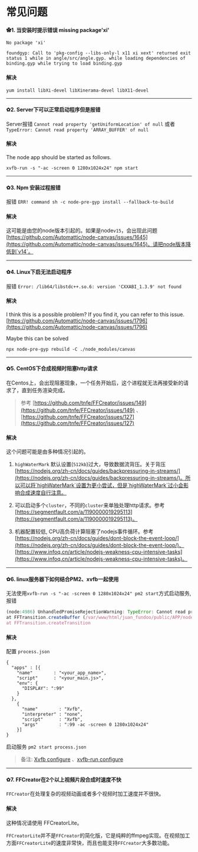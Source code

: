 # 常见问题

#### ✿1. 当安装时提示错误 missing package'xi'

```shell
No package 'xi'

foundgyp: Call to 'pkg-config --libs-only-l x11 xi xext' returned exit status 1 while in angle/src/angle.gyp. while loading dependencies of binding.gyp while trying to load binding.gyp
```

#### 解决

```shell
yum install libXi-devel libXinerama-devel libX11-devel
```

---

#### ✿2. Server下可以正常启动程序但是报错

Server报错 `Cannot read property 'getUniformLocation' of null` 或者 `TypeError: Cannot read property 'ARRAY_BUFFER' of null`

#### 解决

The node app should be started as follows.

```shell
xvfb-run -s "-ac -screen 0 1280x1024x24" npm start
```

---

#### ✿3. Npm 安装过程报错

报错 `ERR! command sh -c node-pre-gyp install --fallback-to-build`

#### 解决

这可能是由您的node版本引起的。如果是node`v15`，会出现此问题 [https://github.com/Automattic/node-canvas/issues/1645](https://github.com/Automattic/node-canvas/issues/1645)。请把node版本降低到`v14`。

---

#### ✿4. Linux下启无法启动程序

报错 `Error: /lib64/libstdc++.so.6: version 'CXXABI_1.3.9' not found`

#### 解决

I think this is a possible problem? If you find it, you can refer to this issue. [https://github.com/Automattic/node-canvas/issues/1796](https://github.com/Automattic/node-canvas/issues/1796)

Maybe this can be solved

```shell
npx node-pre-gyp rebuild -C ./node_modules/canvas
```

---

#### ✿5. CentOS下合成视频时阻塞http请求

在Centos上，会出现阻塞现象，一个任务开始后，这个进程就无法再接受新的请求了，直到任务渲染完成。

> 参考 [https://github.com/tnfe/FFCreator/issues/149](https://github.com/tnfe/FFCreator/issues/149) 、[https://github.com/tnfe/FFCreator/issues/127](https://github.com/tnfe/FFCreator/issues/127)

#### 解决

这个问题可能是由多种情况引起的。

1. `highWaterMark` 默认设置(`512kb`)过大，导致数据流背压。关于背压[https://nodejs.org/zh-cn/docs/guides/backpressuring-in-streams/](https://nodejs.org/zh-cn/docs/guides/backpressuring-in-streams/)。所以可以将`highWaterMark`设置为更小尝试，但是`highWaterMark`过小会影响合成速度自行注意。

2. 可以启动多个`cluster`，不同的`cluster`来单独处理http请求。参考[https://segmentfault.com/a/1190000019295113](https://segmentfault.com/a/1190000019295113)。

3. 机器配置较低, CPU高负荷计算阻塞了nodejs事件循环。参考[https://nodejs.org/zh-cn/docs/guides/dont-block-the-event-loop/](https://nodejs.org/zh-cn/docs/guides/dont-block-the-event-loop/)、[https://www.infoq.cn/article/nodejs-weakness-cpu-intensive-tasks](https://www.infoq.cn/article/nodejs-weakness-cpu-intensive-tasks)。

---

#### ✿6. linux服务器下如何结合PM2、xvfb一起使用

无法使用`xvfb-run -s "-ac -screen 0 1280x1024x24" pm2 start`方式启动服务, 报错

```javascript
(node:4986) UnhandledPromiseRejectionWarning: TypeError: Cannot read property 'ARRAY_BUFFER' of null
at FFTransition.createBuffer (/var/www/html/juan_fundoo/public/APP/node_modules/ffcreator/lib/animate/transition.js:73:45)
at FFTransition.createTransition
```

#### 解决

配置 `process.json`

```
{
  "apps" : [{
    "name"        : "<your_app_name>",
    "script"      : "<your_main.js>",
    "env": {
      "DISPLAY": ":99"
    }
  },
    {
      "name"        : "Xvfb",
      "interpreter" : "none",
      "script"      : "Xvfb",
      "args"        : ":99 -ac -screen 0 1280x1024x24"
    }]
}
```
启动服务 `pm2 start process.json`

> 备注: [Xvfb configure](https://www.x.org/releases/X11R7.6/doc/man/man1/Xvfb.1.xhtml) 、[xvfb-run configure](http://manpages.ubuntu.com/manpages/trusty/man1/xvfb-run.1.html)

---

#### ✿7. FFCreator在2个以上视频片段合成时速度不快

`FFCreator`在处理复杂的视频动画或者多个视频时加工速度并不很快。

#### 解决

这种情况请使用 FFCreatorLite。

`FFCreatorLite`并不是`FFCreator`的简化版，它是纯粹的ffmpeg实现。在视频加工方面`FFCreatorLite`的速度非常快，而且也能支持`FFCreator`大多数功能。
